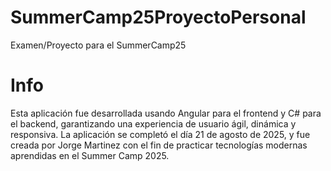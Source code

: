 # SummerCamp25ProyectoPersonal
Examen/Proyecto para el SummerCamp25

# Info
Esta aplicación fue desarrollada usando Angular para el frontend y C# para el backend, garantizando una experiencia de usuario ágil, dinámica y responsiva. La aplicación se completó el día 21 de agosto de 2025, y fue creada por Jorge Martinez con el fin de practicar tecnologías modernas aprendidas en el Summer Camp 2025. 
